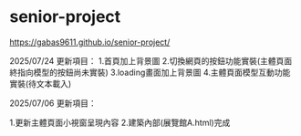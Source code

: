 # senior-project

https://gabas9611.github.io/senior-project/

2025/07/24 更新項目：
1.首頁加上背景圖
2.切換網頁的按鈕功能實裝(主體頁面終指向模型的按鈕尚未實裝)
3.loading畫面加上背景圖
4.主體頁面模型互動功能實裝(待文本載入)



2025/07/06 更新項目：

1.更新主體頁面小視窗呈現內容
2.建築內部(展覽館A.html)完成
